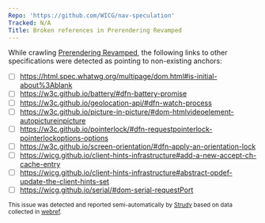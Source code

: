 ```yaml
---
Repo: 'https://github.com/WICG/nav-speculation'
Tracked: N/A
Title: Broken references in Prerendering Revamped
---
```


While crawling [Prerendering Revamped](https://wicg.github.io/nav-speculation/prerendering.html), the following links to other specifications were detected as pointing to non-existing anchors:
* [ ] https://html.spec.whatwg.org/multipage/dom.html#is-initial-about%3Ablank
* [ ] https://w3c.github.io/battery/#dfn-battery-promise
* [ ] https://w3c.github.io/geolocation-api/#dfn-watch-process
* [ ] https://w3c.github.io/picture-in-picture/#dom-htmlvideoelement-autopictureinpicture
* [ ] https://w3c.github.io/pointerlock/#dfn-requestpointerlock-pointerlockoptions-options
* [ ] https://w3c.github.io/screen-orientation/#dfn-apply-an-orientation-lock
* [ ] https://wicg.github.io/client-hints-infrastructure#add-a-new-accept-ch-cache-entry
* [ ] https://wicg.github.io/client-hints-infrastructure#abstract-opdef-update-the-client-hints-set
* [ ] https://wicg.github.io/serial/#dom-serial-requestPort

<sub>This issue was detected and reported semi-automatically by [Strudy](https://github.com/w3c/strudy/) based on data collected in [webref](https://github.com/w3c/webref/).</sub>
